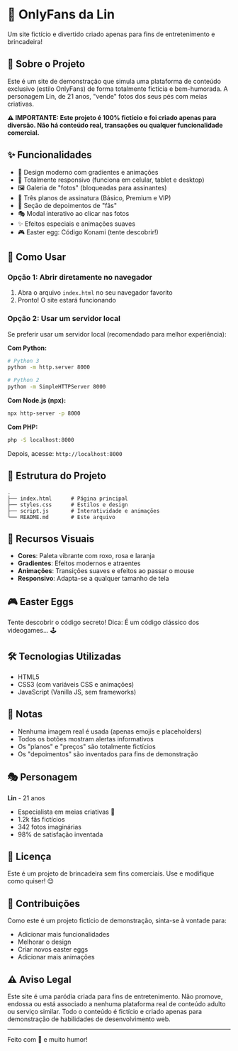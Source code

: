# 🧦 OnlyFans da Lin

Um site fictício e divertido criado apenas para fins de entretenimento e brincadeira!

## 📝 Sobre o Projeto

Este é um site de demonstração que simula uma plataforma de conteúdo exclusivo (estilo OnlyFans) de forma totalmente fictícia e bem-humorada. A personagem Lin, de 21 anos, "vende" fotos dos seus pés com meias criativas.

**⚠️ IMPORTANTE: Este projeto é 100% fictício e foi criado apenas para diversão. Não há conteúdo real, transações ou qualquer funcionalidade comercial.**

## ✨ Funcionalidades

- 🎨 Design moderno com gradientes e animações
- 📱 Totalmente responsivo (funciona em celular, tablet e desktop)
- 🖼️ Galeria de "fotos" (bloqueadas para assinantes)
- 💎 Três planos de assinatura (Básico, Premium e VIP)
- 💬 Seção de depoimentos de "fãs"
- 🎭 Modal interativo ao clicar nas fotos
- ✨ Efeitos especiais e animações suaves
- 🎮 Easter egg: Código Konami (tente descobrir!)

## 🚀 Como Usar

### Opção 1: Abrir diretamente no navegador

1. Abra o arquivo `index.html` no seu navegador favorito
2. Pronto! O site estará funcionando

### Opção 2: Usar um servidor local

Se preferir usar um servidor local (recomendado para melhor experiência):

**Com Python:**
```bash
# Python 3
python -m http.server 8000

# Python 2
python -m SimpleHTTPServer 8000
```

**Com Node.js (npx):**
```bash
npx http-server -p 8000
```

**Com PHP:**
```bash
php -S localhost:8000
```

Depois, acesse: `http://localhost:8000`

## 📁 Estrutura do Projeto

```
.
├── index.html      # Página principal
├── styles.css      # Estilos e design
├── script.js       # Interatividade e animações
└── README.md       # Este arquivo
```

## 🎨 Recursos Visuais

- **Cores**: Paleta vibrante com roxo, rosa e laranja
- **Gradientes**: Efeitos modernos e atraentes
- **Animações**: Transições suaves e efeitos ao passar o mouse
- **Responsivo**: Adapta-se a qualquer tamanho de tela

## 🎮 Easter Eggs

Tente descobrir o código secreto! Dica: É um código clássico dos videogames... 🕹️

## 🛠️ Tecnologias Utilizadas

- HTML5
- CSS3 (com variáveis CSS e animações)
- JavaScript (Vanilla JS, sem frameworks)

## 📝 Notas

- Nenhuma imagem real é usada (apenas emojis e placeholders)
- Todos os botões mostram alertas informativos
- Os "planos" e "preços" são totalmente fictícios
- Os "depoimentos" são inventados para fins de demonstração

## 🎭 Personagem

**Lin** - 21 anos
- Especialista em meias criativas 🧦
- 1.2k fãs fictícios
- 342 fotos imaginárias
- 98% de satisfação inventada

## 📜 Licença

Este é um projeto de brincadeira sem fins comerciais. Use e modifique como quiser! 😊

## 🤝 Contribuições

Como este é um projeto fictício de demonstração, sinta-se à vontade para:
- Adicionar mais funcionalidades
- Melhorar o design
- Criar novos easter eggs
- Adicionar mais animações

## ⚠️ Aviso Legal

Este site é uma paródia criada para fins de entretenimento. Não promove, endossa ou está associado a nenhuma plataforma real de conteúdo adulto ou serviço similar. Todo o conteúdo é fictício e criado apenas para demonstração de habilidades de desenvolvimento web.

---

Feito com 💜 e muito humor!
